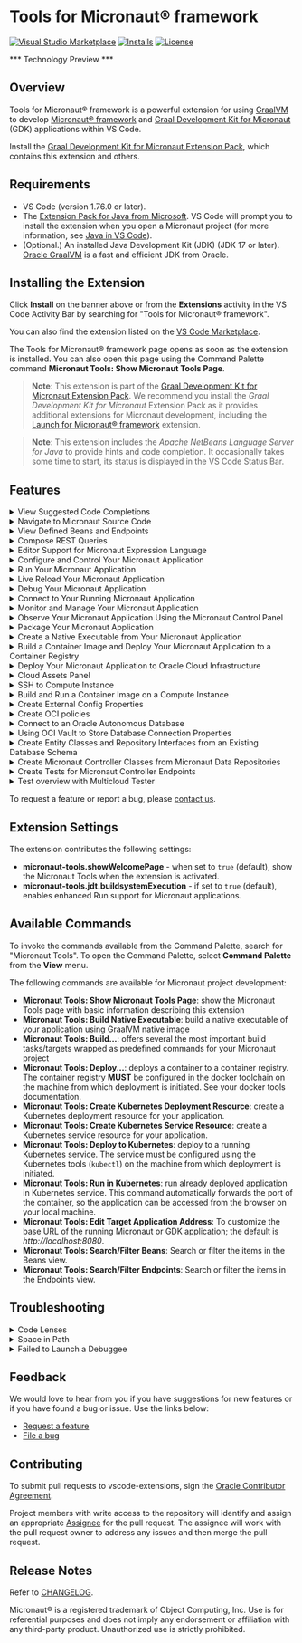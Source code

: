 # Tools for Micronaut&reg; framework
[![Visual Studio Marketplace](https://img.shields.io/visual-studio-marketplace/v/oracle-labs-graalvm.micronaut-tools?style=for-the-badge&label=VS%20Marketplace&logo=visual-studio-code)](https://marketplace.visualstudio.com/items?itemName=oracle-labs-graalvm.micronaut-tools)
[![Installs](https://img.shields.io/visual-studio-marketplace/i/oracle-labs-graalvm.micronaut-tools?style=for-the-badge)](https://marketplace.visualstudio.com/items?itemName=oracle-labs-graalvm.micronaut-tools)
[![License](https://img.shields.io/github/license/oracle/gdk-vscode-extensions?style=for-the-badge&logo=upl)](https://github.com/oracle/gdk-vscode-extensions/blob/main/LICENSE.txt)

*** Technology Preview ***

## Overview
Tools for Micronaut® framework is a powerful extension for using [GraalVM](https://www.oracle.com/java/graalvm/) to develop [Micronaut&reg; framework](https://micronaut.io/) and [Graal Development Kit for Micronaut](https://graal.cloud/gdk/) (GDK) applications within VS Code.

Install the [Graal Development Kit for Micronaut Extension Pack](https://marketplace.visualstudio.com/items?itemName=oracle-labs-graalvm.graal-cloud-native-pack), which contains this extension and others.

## Requirements
- VS Code (version 1.76.0 or later).
- The [Extension Pack for Java from Microsoft](https://marketplace.visualstudio.com/items?itemName=vscjava.vscode-java-pack).
VS Code will prompt you to install the extension when you open a Micronaut project (for more information, see [Java in VS Code](https://code.visualstudio.com/docs/languages/java)).
- (Optional.) An installed Java Development Kit (JDK) (JDK 17 or later).
[Oracle GraalVM](https://www.oracle.com/java/graalvm/) is a fast and efficient JDK from Oracle.

## Installing the Extension
Click **Install** on the banner above or from the **Extensions** activity in the VS Code Activity Bar by searching for "Tools for Micronaut® framework".

You can also find the extension listed on the [VS Code Marketplace](https://marketplace.visualstudio.com/items?itemName=oracle-labs-graalvm.micronaut).

The Tools for Micronaut® framework page opens as soon as the extension is installed.
You can also open this page using the Command Palette command **Micronaut Tools: Show Micronaut Tools Page**.

> **Note**: This extension is part of the [Graal Development Kit for Micronaut Extension Pack](https://marketplace.visualstudio.com/items?itemName=oracle-labs-graalvm.graal-cloud-native-pack). We recommend you install the _Graal Development Kit for Micronaut_ Extension Pack as it provides additional extensions for Micronaut development, including the [Launch for Micronaut&reg; framework](https://marketplace.visualstudio.com/items?itemName=oracle-labs-graalvm.micronaut) extension.

> **Note**: This extension includes the _Apache NetBeans Language Server for Java_ to provide hints and code completion. It occasionally takes some time to start, its status is displayed in the VS Code Status Bar. 

## Features

<details>
<summary>View Suggested Code Completions</summary>

The extension suggests code completions for your YAML configuration files.
(The available configuration properties and their values are collected by scanning your source code and the Micronaut libraries.)

The extension also provides code completion for your Java source code via the [Extension Pack for Java from Microsoft](https://marketplace.visualstudio.com/items?itemName=vscjava.vscode-java-pack).
This gives you all the IDE features that you would expect from [IntelliSense](https://code.visualstudio.com/docs/editor/intellisense), as well as automatically highlighting errors as you type.

</details>

<details>
<summary>Navigate to Micronaut Source Code</summary>

You can easily navigate to Micronaut-specific elements of your source code via the **Go to Symbol in Workspace** command.

Run the **Go to Symbol in Workspace** command using Ctrl+T (Cmd+T on macOS) and enter the prefix:
* `@/` to show all defined request mappings
* `@+` to show all defined beans

![Navigate Micronaut Source Code](images/micronaut-navigation.png)

</details>

<details>
<summary>View Defined Beans and Endpoints</summary>

You can display all beans and request mappings defined by a Micronaut or GDK application in the **BEANS** and **ENDPOINTS** views of the Micronaut Tools activity bar.

If Monitoring and Management capabilities are enabled when the extension launches an application (or connects to an existing application), beans and endpoints available in the application are indicated with a green icon. Disabled beans are indicated with an orange icon, and their tooltips provide additional information. See [Monitor and Manage Your Micronaut Application](#monitor-and-manage-micronaut-application) for details.

You can search/filter the items in these views using a dedicated action available in the view captions or using the find shortcut (Ctrl+F or Cmd+F on macOS).

Clicking a node in one of these views navigates to the corresponding source code, similar to the **Go to Symbol in Workspace** command. You can also use the dedicated context menu action **Go to Symbol** to open the source code for the bean or request mapping.

The request mapping nodes in the **ENDPOINTS** view also provide two additional actions:
* **Open in Browser** to open the GET endpoint in a web browser.
* **Compose REST Query** to insert the corresponding query into a dedicated text document. For details, see the section _Compose REST Queries_.

Similar actions are also available in the code editor as Code Lens actions.

If an endpoint require parameters, a dialog box is provided for you to enter parameter values before calling the endpoint.

![BEANS and ENDPOINTS views](images/beans_endpoints_view.png)

</details>

<details>
<summary>Compose REST Queries</summary>

To easily debug and test the REST API of your application, the **ENDPOINTS** view provides smooth integration with a third-party extension [REST Client](https://marketplace.visualstudio.com/items?itemName=humao.rest-client).

To compose a REST query, invoke the **Compose REST Query** action for an endpoint either from the **ENDPOINTS** view or by using the corresponding Code Lens action in the code editor. A dedicated text document is opened, and the corresponding query is inserted. For the POST and PUT queries, the necessary request body is pre-created in the code editor in a form of parameterized code snippet. Use the REST Client features to invoke and process the query.

![Compose REST Query](images/compose_rest_query.png)

> **Note**: If the REST Client extension is not installed when you invoke the **Compose REST Query** action, a notification is displayed offering to quickly install it.

</details>

<details>
<summary>Editor Support for Micronaut Expression Language</summary>

Since version 4.0, Micronaut Framework enables you to embed an evaluated expression in an annotation value using the `#{...​}` syntax. This is known as the [Micronaut Expression Language](https://docs.micronaut.io/latest/guide/#evaluatedExpressions).

The extension provides full editor support for the Micronaut Expression Language, including:
* Code completion (as shown below)
* Syntax highlighting
* Documentation hovers for Java elements and Micronaut configuration properties
* Code navigation to Java elements and Micronaut configuration properties

![Micronaut Expression Language Code Completion](images/micronaut-expression-language.png)

</details>

<details>
<summary>Configure and Control Your Micronaut Application</summary>

You can visually configure and control your Micronaut or GDK application using the **APPLICATIONS** view of the Micronaut Tools activity. The view displays all Micronaut and GDK applications in the current workspace:

![APPLICATIONS view](images/applications-view.png)

You can invoke the following actions and configure the following settings:

#### _Application_ Node (for example, "micronaut-petclinic")
Represents the logical application, and provides the following actions based on the state of your application:
* **Run Application Without Debugging**: to run your application with no debugging, see [Run Your Micronaut Application](#run-your-micronaut-application).
* **Run Application in Continuous Mode**: to run your application in continuous mode, see [Live Reload Your Application](#live-reload-your-application).
* **Start Debugging Application**: to run your application with debugging, see [Debug Your Micronaut Application](#debug-your-micronaut-application).
* **Connect to Externally Started Application**: to connect to a local or remote application that is already running, based on the `address:port` defined by the **Address** node, see [Connect to Your Running Micronaut Application](#connect-to-your-running-micronaut-application).
* **Stop Application**: to stop an application you launched.
* **Disconnect from Application**: to disconnect from an application to which you connected.
* **Open Application in Browser**: to open your application in a web browser using the `address:port` defined by the **Address** node.

#### _Subproject_ Node (GDK applications only)
Represents a subproject/module of a modular GDK application. All the settings you configure in this view are stored and used in context of this subproject. It provides the following action:
* **Change Subproject**: to switch the subproject context.

#### _Address_ Node
Defines the `address:port` to start a local application, or to connect to an application that is already running. It provides the following action:
* **Edit Application Address**: to customize the application address. To restore the default value (_http://localhost:8080_), enter an empty address.

#### _Environments_ Node
Defines the active Micronaut environment(s) for an application you launched, and provides shortcuts to the corresponding configuration files. The default `by project` value means the environments are defined by the project. A custom value forces the application to start with the defined active environments. It provides the following actions:
* **Edit Active Environments**: to define which environments will be active for the application you launch - enter an empty value to accept the default (`by project`).
* **Configure Environment Properties**: shortcuts to create new (or edit existing) configuration files for application environments.

> **Note**: For more information about Micronaut Environments, see [The Environment](https://docs.micronaut.io/latest/guide/#environments).

#### _Monitoring & Management_ Node
Enables you to configure the monitoring and management capabilities for an application you launched (for more information, see [Monitor and Manage Your Micronaut Application](#monitor-and-manage-your-micronaut-application)).
The default `by project` value means the monitoring and management capabilities are defined by the project. Change the value to `enabled` to add the required dependencies (if needed) to the project build file, and configure the required properties to enable the monitoring and management capabilities. It provides the following action:
* **Edit Monitoring & Management Availability**: to force the application to launch with the monitoring and management capabilities enabled (`enabled`). The default `by project` value means the monitoring and management capabilities will be available as configured by the project.

#### _Micronaut Control Panel_ Node
Enables you to configure the [Micronaut Control Panel](https://micronaut-projects.github.io/micronaut-control-panel/latest/guide/index.html) to view and manage the state of an application you launched (for more information, see [Observe Your Application using the Micronaut Control Panel](#observe-your-application-using-the-micronaut-control-panel)).
The default `by project` value means the Micronaut Control Panel will be available as defined by the project. Change the value to `enabled` to add the required dependencies (if needed) to the project build file, and configure the required properties to enable the Micronaut Control Panel. It provides the following actions:
* **Edit Micronaut Control Panel Availability**: to force the application to launch with the Micronaut Control Panel enabled (`enabled`). The default `by project` value means the Micronaut Control Panel will be available as configured by the project.
* **Open Micronaut Control Panel in Browser**: opens the Micronaut Control Panel in a web browser.

</details>

<details>
<summary>Run Your Micronaut Application</summary>

The easiest way to run your Micronaut application is to view the `Application` class in the editor and click **Run** above the `main()` method, as shown here.

![Run Micronaut Application](images/run_main_method.png)

> **Note**: If you have defined a database connection, see [Connect to an Oracle Autonomous Database](#connect-to-an-oracle-autonomous-database), then the database connection details will be provided to your running application through an argument file when running the application in this way.

Alternatively, use the **Run Application Without Debugging** action in the **APPLICATIONS** view of the Micronaut Tools activity, or invoke **Run Without Debugging** from the **Run** menu.

</details>

<details>
<summary>Live Reload Your Micronaut Application</summary>

Micronaut can automatically recompile and restart your application (or its parts) when it detects changes to your source code.
(This is called "Continuous Mode".)
To run your Micronaut application in this mode, view the `Application` class in the editor and click **Run with Micronaut Continuous Mode** above the `main()` method, as shown here.

![Run Micronaut Application in Continuous Mode](images/run-continuous.png)

Alternatively, use the **Run Application in Continuous Mode** action in the **APPLICATIONS** view of the Micronaut Tools activity.

Alternatively, select **Run and Debug** from the Activity Bar and click **Create a launch.json file**.
When prompted, select **Java** as the debugger.
A configuration labeled with "Continuous" will be created for your Micronaut application main class(es), similar to this example:
![Select Launch Configuration to Run Micronaut Application in Continuous Mode](images/run-continuous-config.png)

Select the newly added configuration in the **Run and Debug** view, then click **Run**.

</details>

<details>
<summary>Debug Your Micronaut Application</summary>

The easiest way to debug your Micronaut application is to view the `Application` class in the editor and click **Debug** above the `main()` method, as shown here.

![Debug Micronaut Application](images/debug_main_method.png)

Alternatively, use the **Start Debugging Application** action in the **APPLICATIONS** view of the Micronaut Tools activity, or invoke **Start Debugging** from the **Run** menu.

</details>

<details>
<summary>Connect to Your Running Micronaut Application</summary>

Use the **Connect to Externally Started Application** action in the **APPLICATIONS** view of the Micronaut Tools activity to observe an application. When you have connected to an application, you can:
* Monitor basic telemetry, such as CPU/memory usage
* Check active Micronaut environments
* Check available management endpoints
* Check the availability of the Micronaut Control Panel
* Check the availability and status of defined beans
* Check the availability of defined endpoints
* Change runtime configuration (such as logging levels and caches)
* Invoke management actions (such as **Refresh** and **Server Stop**)

The application must already be running on the `address:port` defined by the Address node. 
To stop observing the connected application, use the **Disconnect from Application** action.

Based on the monitoring and management capabilities or the Micronaut Control Panel availability in the connected application, various information and actions will be displayed in the Micronaut Tools activity views. See [Monitor and Manage Your Micronaut Application](#monitor-and-manage-your-micronaut-application) and [Observe Your Application using Micronaut Control Panel](#observe-your-application-using-the-micronaut-control-panel) for details.

</details>

<details>
<summary>Monitor and Manage Your Micronaut Application</summary>

The Micronaut Tools activity views can display data and invoke actions provided by the supported [Micronaut Management & Monitoring Endpoints](https://docs.micronaut.io/latest/guide/#management).

The application must be set up and configured to provide the endpoints. This can be configured either manually (the _Monitoring & Management_ node displays `by project`), or automatically by setting the _Monitoring & Management_ node to `enabled`. This will add the required dependencies for the supported features to the project build file, and configure the launched application properties to enable the features in runtime.

> **Note**: To fully disable all enabled monitoring & management capabilities for a project, the _Monitoring & Management_ node must be set to `by project`, and the added dependencies must be manually removed from the project build file.

Based on the monitoring and management capabilities available in the launched or connected application, these information and actions will be displayed in the Micronaut Tools activity views:

#### _APPLICATIONS_ view
* **Refresh Application State action**: to destroy all refreshable beans in the context. The beans are re-instantiated upon further requests. (Requires the [Refresh endpoint](https://docs.micronaut.io/latest/guide/#refreshEndpoint).)
* **Stop Server action**: to stop an application started externally (requires the [Server Stop endpoint](https://docs.micronaut.io/latest/guide/#stopEndpoint)).
* **List of active environments**: displayed for the _Environments_ node (requires the [Environment endpoint](https://docs.micronaut.io/latest/guide/#environmentEndpoint)).
* **Actual monitoring & management capabilities availability**: displayed for the _Monitoring & Management_ node, the tooltip displays all currently available endpoints.

#### _BEANS_ and _ENDPOINTS_ Views
The beans available in a running application are indicated with a green icon; disabled beans are indicated with an orange icon; their tooltips provide additional information from the underlying framework. (Requires the [Beans endpoint](https://docs.micronaut.io/latest/guide/#beansEndpoint).)

The endpoints available in the running application are indicated with a green icon. (Requires the [Routes endpoint](https://docs.micronaut.io/latest/guide/#routesEndpoint).)

#### _MONITORING & MANAGEMENT_ view
* **_Monitoring_ node**:
  - **Uptime, CPU, Heap, Non Heap**: requires the [Metrics endpoint](https://docs.micronaut.io/latest/guide/#metricsEndpoint) with basic [Micrometer core metrics](https://micronaut-projects.github.io/micronaut-micrometer/latest/guide/) configured.
  - **Disk**: requires the [Health endpoint](https://docs.micronaut.io/latest/guide/#healthEndpoint).
* **_Management_ node**:
  - **Loggers**: displays number of configured loggers, with details in a tooltip. Use the **Configure Loggers** action to re-configure existing loggers, or create a new logger in the running process. (Requires the [Loggers endpoint](https://docs.micronaut.io/latest/guide/#loggersEndpoint).)
  - **Caches**: displays number of available caches, with details in a tooltip. Use the **Invalidate Caches** action to invalidate selected caches in the running process. (Requires the [Caches endpoint](https://docs.micronaut.io/latest/guide/#cachesEndpoint).)

</details>

<details>
<summary>Observe Your Micronaut Application Using the Micronaut Control Panel</summary>

The **APPLICATIONS** view of the Micronaut Tools activity provides a link to the [Micronaut Control Panel](https://micronaut-projects.github.io/micronaut-control-panel/latest/guide/index.html) if your application is set up and configured to provide the Micronaut Control Panel module. 
You can configure your application either manually (the _Micronaut Control Panel_ node displays `by project`), or automatically by setting the _Micronaut Control Panel_ node to `enabled`. This will add the required dependencies to the project build file, and configure the launched application properties to enable the feature at run time.

> **Note**: To fully disable the Micronaut Control Panel for a project, set the _Micronaut Control Panel_ node to `by project`, and manually remove the added dependencies from the project build file.

If available, you can open the Micronaut Control Panel in a web browser using the **Open Micronaut Control Panel in Browser** action in the _Micronaut Control Panel_ node.

> **Note**: The Micronaut Control Panel was first introduced as an experimental feature of the Micronaut 4 framework, and may not work correctly with some other Micronaut features such as databases, caches, and so on. If your application fails to start, or works incorrectly after enabling the Micronaut Control Panel, you must manually disable the Micronaut Control Panel.

</details>

<details>
<summary>Package Your Micronaut Application</summary>

To package your application as a runnable JAR file, follow these steps:

1. Select **Command Palette** from the **View** menu.
Enter "Micronaut Tools" and invoke the **Micronaut Tools: Build...** command.

2. Select the **compile** build goal from a list of available goals.

    ![Micronaut Build Commands](images/micronaut-build-commands.png)

3. When the compilation is complete, invoke the **Micronaut Tools: Build...** command again.
This time, select the **package** goal, which will package your application into a JAR file.

</details>

<details>
<summary>Create a Native Executable from Your Micronaut Application</summary>

If you have installed Oracle GraalVM, you can use GraalVM Native Image to create a native executable from your application.
GraalVM Native Image creates an executable file with all the application classes, dependent library classes, dependent JDK classes, and a snapshot of the application heap. 
The benefits include a dramatic reduction in startup time and lower overall memory consumption.

> **Note**: The time to build an executable depends on application size and complexity.

To create a native executable, follow these steps:

1. Select **Command Palette** from the **View** menu.
Enter "Micronaut Tools" and invoke the **Micronaut Tools: Build...** command.

2. Select the **compile** build goal from a list of available goals.

    ![Micronaut Build Commands](images/micronaut-build-commands.png)

3. When the compilation is complete, invoke the **Micronaut Tools: Build...** command again.
This time, select the **nativeImage** goal, which creates a native executable from your application.

    * If your application is built with Maven, the goal runs the command `mvnw package -Dpackaging=native-image`.
    The resulting native executable will be in the _target/native-image/_ directory.

    * If your application is built with Gradle, the goal runs the command `gradlew nativeCompile`.
    The resulting native executable will be in the _build/native/nativeCompile/_ directory.

To run your Micronaut application as a native executable, open a terminal by selecting **New Terminal** from the **Terminal** menu, then run the following command: 

* If you used Maven: `./target/<executable-name>`
* If you used Gradle: `./build/native/nativeCompile/<executable-name>`

For more information, see the [Micronaut documentation](https://guides.micronaut.io/latest/micronaut-creating-first-graal-app.html).

> **Note**: If you are using VS Code on the Windows platform, invoke the **Micronaut Tools: Build Native Image** command from the Command Palette. 

</details>

<details>
<summary>Build a Container Image and Deploy Your Micronaut Application to a Container Registry</summary>

You can build a container image of your Micronaut application, or create a container image of an executable created by GraalVM Native Image.
You can then deploy the container image.

To build and deploy a container image of your application, follow these steps:

1. Select **Command Palette** from the **View** menu.
Enter "Micronaut Tools" and invoke the **Micronaut Tools: Deploy...** command.

2. Select select one of the goals from the list:
    - To deploy a containerized Micronaut application, select the **dockerPush** goal.
    - To deploy a containerized native executable, select the **dockerPushNative** goal.

To configure your application's container registry, see the documentation for [Micronaut Maven Plugin](https://micronaut-projects.github.io/micronaut-maven-plugin/latest/)/[Micronaut Gradle Plugin](https://micronaut-projects.github.io/micronaut-gradle-plugin/latest/). 

</details>

<details>
<summary>Deploy Your Micronaut Application to Oracle Cloud Infrastructure</summary>

**Prerequisites:**
* An Oracle Cloud Infrastructure (OCI) account.
* The [OCI DevOps Tools extension](https://marketplace.visualstudio.com/items?itemName=oracle-labs-graalvm.oci-devops) (part of the [Graal Development Kit for Micronaut Extension Pack](https://marketplace.visualstudio.com/items?itemName=oracle-labs-graalvm.graal-cloud-native-pack)).

The OCI DevOps Tools extension provisions build and deployment pipelines for:
* An OCI native executable container: a containerized native executable
* An OCI Java container: a containerized Micronaut application

It can also provision a cluster to run your container on Oracle's [Container Engine for Kubernetes](https://docs.oracle.com/iaas/Content/ContEng/Concepts/contengoverview.htm).
For more information about using the OCI DevOps Tools Extension, see [Using the Graal Development Kit and OCI DevOps Tools Extensions in VS Code](https://www.graal.cloud/gdk/vscode-tools/using-gdk-vscode-tools/).

</details>

<details>
<summary>Cloud Assets Panel</summary>

**Prerequisites:**
* An Oracle Cloud Infrastructure (OCI) account.

Cloud Assets panel shows the Micronaut OCI Properties to be set. These are read from project artefacts provided in the project _pom.xml_ or _build.gradle_ configuration files. When the OCI configuration file _.oci/config_ is present, it enables you to set various OCI assets (resources) needed for the project runtime.

![Cloud Assets Panel](images/cloud_assets_panel.png)

Different actions are available, depending on the OCI assets (resources) that are selected.

</details>

<details>
<summary>SSH to Compute Instance</summary>

**Prerequisites:**
* An Oracle Cloud Infrastructure (OCI) account
* An SSH key pair
* A Compute Instance in OCI

To establish an SSH connection to your Compute Instance:

1. Expand the **ORACLE CLOUD ASSETS** view in the Explorer panel and click **Select Compute Instance**.
2. Choose a compartment in which your Compute Instance was created.
3. Select your Compute Instance.
4. Hover over the previously added Compute Instance in the **ORACLE CLOUD ASSETS** view and click the left most, "terminal", icon.
5. A terminal window opens, as well as a guide on how to set up the SSH keys.

![SSH to Compute Instance](images/ssh_to_compute_instance.png)

</details>

<details>
<summary>Build and Run a Container Image on a Compute Instance</summary>

**Prerequisites:**
* An Oracle Cloud Infrastructure (OCI) account
* An SSH key pair
* A Compute Instance in OCI
* Docker installed on the Compute Instance

To build and run a container image on a Compute Instance:

1. Expand the **ORACLE CLOUD ASSETS** view in the Explorer panel and click **Select Container Repository**.
2. Choose a compartment in which the Container Repository was created.
3. Select your Container Repository.
4. Hover over the previously added Container Repository and click the left most icon.
5. Enter the image tag name and click **Enter**.
6. After the image is successfully pushed to the Container Repository, it will appear as a child item under the Container Repository.
7. Hover over the container image again, and click the right most "play" icon to run the image on a Compute Instance.
8. A terminal window opens, as well as a guide.
  ![Build and Run Container Image](images/build_and_run_container_image.gif)

</details>

<details>
<summary>Create External Config Properties</summary>

**Prerequisites:**
* An Oracle Cloud Infrastructure (OCI) account

To generate application properties needed to configure the selected OCI Assets (resources), do the following:

1. Click on the left most icon of the **ORACLE CLOUD ASSETS** view in the Explorer panel or run the **Create External Config Properties** command:

    ![Create External Config](images/create_external_config.png)

2. Select a configuration target. 
  * If the **Open a preview of the config in the editor** option is selected, it will open a new window with generated properties where it can be copied from.
  * If the **Upload the config to a ConfigMap artifact in an OCI DevOps Project** option is selected, it requires to select a compartment and then a DevOps project in which it will update the ConfigMap artifact.

    ![Create External Config Choose Target](images/create_external_config_choose_target.png)

</details>

<details>
<summary>Create OCI policies</summary>

**Prerequisites:**
* An Oracle Cloud Infrastructure (OCI) account

To generate the [OCI policies](https://docs.oracle.com/en-us/iaas/Content/Identity/Concepts/policies.htm) required for the application to access OCI Assets (resources):

1. Click on the "key" icon of the **ORACLE CLOUD ASSETS** view in the Explorer panel or run the **Create OCI Policies** command.

    ![Create OCI Policies](images/create_oci_policies.png)

2. A new window appears with a policy file. Copy the contents of the file and follow the [instructions on how to create a policy](https://docs.oracle.com/en-us/iaas/Content/Identity/policymgmt/managingpolicies_topic-To_create_a_policy.htm).

</details>

<details>
<summary>Connect to an Oracle Autonomous Database</summary>

By connecting to an Oracle Autonomous Database in VS Code, you can browse the schemas of any existing databases you may have and then quickly create a REST API that exposes them.

**Prerequisites:**
* An Oracle Cloud Infrastructure (OCI) account.

To connect to an Oracle Autonomous Database:

1. Expand the **DATABASES** view in the Explorer panel and click **Add Oracle Autonomous DB**.
If the view contains existing databases, skip to step **6**.
2. Select the compartment containing your database from the list of compartments.
3. From the list of databases, select your database.
4. Enter the username for the database.
5. Enter the password for the database.
The database will be added to the **DATABASES** view in the Explorer panel.
6. Select the database in the view, then right-click. 
Select **Connect to Database** from the menu.

To change the properties of a database connection, select the database in the **DATABASES** view, right-click and then select **Properties** from the menu.
> **Note**: Disconnect from the database before attempting to change its properties. You cannot change the properties of a _connected_ database. 

To select a database as the _Default Connection_, select the database in the **DATABASES** view, right-click and then select **Set as Default Connection** from the menu.

> **Note**: The database password is stored using an OS-specific secure storage mechanism. This will be one of the following: macOS keychain; KDE Wallet; GNOME/Keyring; Windows Data Protection API;

When running or debugging a Micronaut application from within the editor, a temporary argument file is created that contains any properties required by the application. This may include the database username and password. The contents of this file are provided to the application when it is started. This temporary file is readable only by the user running VSCode and is deleted as soon as the run/debug session finishes.

</details>

<details>
<summary>Using OCI Vault to Store Database Connection Properties</summary>

The Micronaut Tools VS Code extension can store an application's database configuration using [OCI Vault](https://docs.oracle.com/iaas/Content/KeyManagement/Concepts/keyoverview.htm_). Vault is a service within OCI for securely managing secrets.

To make use of this feature, first create an [OCI Vault](https://docs.oracle.com/iaas/Content/KeyManagement/Tasks/managingvaults_topic-To_create_a_new_vault.htm) and [Master Encryption Key](https://docs.oracle.com/iaas/Content/KeyManagement/Tasks/managingkeys_topic-To_create_a_new_key.htm) using the Oracle Cloud Console. Please consult the OCI documentation, previously linked, on how to do this.

>If your project uses the [OCI DevOps service](https://www.oracle.com/devops/devops-service/), then make sure the [OKE Deployments Pipelines are created](https://graal.cloud/gdk/vscode-tools/oci-devops-tools/#build-and-deploy-project-artifacts) before you proceed.

To store your application database connection details using OCI Vault and for these to be made available to your application when you deploy to OKE using the OCI DevOps service, you must:

1. Connect to an Oracle Autonomous Database as described above in the *Connect to an Oracle Autonomous Database* section.
2. Ensure your Micronaut project configuration file contains the _micronaut-oraclecloud-vault_ dependency.
   * _pom.xml_
   ```
    <dependency>
     <groupId>io.micronaut.oraclecloud</groupId>
     <artifactId>micronaut-oraclecloud-vault</artifactId>
    </dependency>
    ```
   * _build.gradle_
   ```
     implementation("io.micronaut.oraclecloud:micronaut-oraclecloud-vault")
   ```
3. Right-click the database name in the Databases panel and choose **Add to OCI Vault**

   ![Add to OCI Vault](images/add_to_oci_vault.png)

4. From the list of compartments, select one with an existing vault. (If there is more than one vault, select the one to store your database properties.)
5. From the list of keys, select the key to encrypt your database properties. If there is only one key, this step is skipped and the default encryption key is used.
6. Provide a custom **Datasource Name**.
7. Click **Enter**. The database properties are stored in your vault. A notification is shown at the bottom of the VS Code window.
8. If the project is stored in OCI DevOps, then running the deployment pipelines from within the OCI DevOps panel will use the Database properties stored in the vault from the previous steps.

> **Note**: If OKE Deployment Pipelines are modified as described above, the OKE [ConfigMap](https://kubernetes.io/docs/concepts/configuration/configmap/) named _\<project\_name\>\_oke\_configmap_ is used. The deployment then uses the database properties stored in your OCI Vault to run a Micronaut application in OKE securely and seamlessly. Learn more about this in the [OCI DevOps Tools](https://marketplace.visualstudio.com/items?itemName=oracle-labs-graalvm.oci-devops) extension documentation.

</details>

<details>
<summary>Create Entity Classes and Repository Interfaces from an Existing Database Schema</summary>

After you have created a connection to an Oracle Autonomous Database, you can quickly create [Micronaut Data](https://micronaut-projects.github.io/micronaut-data/latest/guide/) entity classes for the tables within the database.

**Prerequisites:**
* You have created a connection to a database with an existing schema. 
(See above.)
* You have selected the database as the _Default Connection_.
(See above.)

To create Micronaut Data entity classes:
1. Create a new Micronaut project in VS Code (or open an existing one).
2. Create a new Java package in your project, for example, `com.example.micronaut.entities`.
3. Right-click the package name and select **New From Template...** from the menu.
4. When prompted, select **Micronaut**, then **Micronaut Data Entity Classes from Database**.
5. From the list of tables, select the tables for which you want to create corresponding entities. 
6. Click **Enter**.

![Create Micronaut Data Entity Classes](./images/create-entities.gif)

In a similar way, we can also create Micronaut Data repository interfaces - note this requires that you have already created entity classes (see above):
1. Create a new Micronaut project in VS Code (or open an existing one).
2. Create a new Java package in your project, for example, `com.example.micronaut.repositories`.
3. Right-click the package name and select **New From Template...** from the menu.
4. When prompted, select **Micronaut**, then **Micronaut Data Repository Interfaces from Entity**.
5. Choose if **Repository Interfaces** should be based on **CRUD** or **Pageable**. The default is **CRUD**.
6. From the list of entities, select the entities for which you want to create corresponding repository interfaces.
7. Click **Enter**.

![Create Micronaut Data Repository Classes](./images/create-repositories.gif)

</details>

<details>
<summary>Create Micronaut Controller Classes from Micronaut Data Repositories</summary>

By creating Controllers that expose your Micronaut Data repository interfaces, you can quickly turn them into a REST API. Create your Micronaut Data entity and repository interfaces first and then:

1. Right-click the package name and select **New From Template...** from the menu.
2. When prompted, select **Micronaut**, then **Micronaut Controller Classes (from Data Repositories)**.
3. From the list of repositories, select one or more items. You can select all, a selection of them.
4. Click **Enter**

A controller that has access to the data repository is generated for each of the Micronaut Data repository interfaces that you selected in the wizard. By default, it contains a REST endpoint to access the repository's `findAll()` method in its `list()` method. 

Other REST Endpoints accessing a repository can be added to the controller. It is possible to add various _get_, _save_, _update_, and _delete_ endpoint methods delegating to methods available in the corresponding repository. This can be done either through **code completion** (select the desired method from the list) or directly from the editor:  **Source Action... | Generate Data Endpoint...**.

Currently, variants of the `get()`, `save()`, `update()`, and `delete()` methods are provided. 

![Create Micronaut Controller Classes](./images/create-controllers.gif)

</details>

<details>
<summary>Create Tests for Micronaut Controller Endpoints</summary>

To generate a test class with a test method for every endpoint method of a controller class, invoke **Source Action... | Generate Micronaut Endpoint Tests...** inside of the controller class opened in the editor.

![Create Tests for Micronaut Controller Endpoints](./images/controller-source-actions.png)

</details>

<details>
<summary>Test overview with Multicloud Tester</summary>

**Prerequisites:**
* Opened GDK project

Test Matrix allows table view for the project tests. It's designed to work with multicloud [GDK](https://graal.cloud/gdk/) projects.

Each column represents different cloud/module and each row represents different Test Suite or Test Method.
When [GDK](https://graal.cloud/gdk/) project is detected, the Test Matrix panel automatically appears in the bottom panel area, alongside the Debug Console and Terminal.

A new default test-running profile is registered. This profile enables running tests in **parallel**, for each [GDK](https://graal.cloud/gdk/) project module. This significantly speeds up test execution.

![Running Tests in Parallel](./images/run_tests_parallel.gif)

Test Matrix provides couple of actions:
* Opening test case by clicking on Test Matrix cell

  ![Test Matrix Cell Click](./images/test_case_click.gif)
* Shorcut for running tests in parallel

  ![Running Tests in Parallel Shortcut](./images/run_tests_parallel_shortcut.png)
* Shorcut for clearing test results from Test Matrix

  ![Clear test results](./images/clear_all_results.png)

</details>

To request a feature or report a bug, please [contact us](#feedback).

## Extension Settings

The extension contributes the following settings:

* __micronaut-tools.showWelcomePage__ - when set to `true` (default), show the Micronaut Tools when the extension is activated.
* __micronaut-tools.jdt.buildsystemExecution__ - if set to `true` (default), enables enhanced Run support for Micronaut applications.

## Available Commands

To invoke the commands available from the Command Palette, search for "Micronaut Tools".
To open the Command Palette, select **Command Palette** from the **View** menu.

The following commands are available for Micronaut project development:

* **Micronaut Tools: Show Micronaut Tools Page**: show the Micronaut Tools page with basic information describing this extension
* **Micronaut Tools: Build Native Executable**: build a native executable of your application using GraalVM native image
* **Micronaut Tools: Build...**: offers several the most important build tasks/targets wrapped as predefined commands for your Micronaut project
* **Micronaut Tools: Deploy...**: deploys a container to a container registry.
The container registry **MUST** be configured in the docker toolchain on the machine from which deployment is initiated.
See your docker tools documentation.
* **Micronaut Tools: Create Kubernetes Deployment Resource**: create a Kubernetes deployment resource for your application.
* **Micronaut Tools: Create Kubernetes Service Resource**: create a Kubernetes service resource for your application.
* **Micronaut Tools: Deploy to Kubernetes**: deploy to a running Kubernetes service. The service must be configured using the Kubernetes tools (`kubectl`) on the machine from which deployment is initiated.
* **Micronaut Tools: Run in Kubernetes**:  run already deployed application in Kubernetes service. This command automatically forwards the port of the container, so the application can be accessed from the browser on your local machine.
* **Micronaut Tools: Edit Target Application Address**: To customize the base URL of the running Micronaut or GDK application; the default is _http://localhost:8080_.
* **Micronaut Tools: Search/Filter Beans**: Search or filter the items in the Beans view.
* **Micronaut Tools: Search/Filter Endpoints**:  Search or filter the items in the Endpoints view.

## Troubleshooting

<details>
<summary>Code Lenses</summary>

This extension modifies the **Java** environment so that the application is launched using the build system (Gradle, Maven). Not all environment customizations are supported and for some projects this functionality may need to be turned off.

To enable or disable the enhanced Run feature, navigate to `File - Preferences - Settings`, locate `Micronaut Tools` extension section and turn on/off the `Use build system to run or debug applications`. The relevant setting (in JSON format) is `micronaut-tools.buildsystemExecution`

In some configurations the Enhanced Run feature code lenses, `Run | Debug | Run with Micronaut Continuous Mode`, are not displayed for **Gradle** projects when **Gradle for Java extension** is enabled. 
To resolve this, disable Gradle for Java extension, reload VS Code, and then enable Gradle for Java again.

</details>

<details>
<summary>Space in Path</summary>

The Apache NetBeans Language Server for Java fails on Linux and macOS if the path of VSCode extensions directory contains a space, for example _/User/great code/.vscode/extensions_. (The extensions directory contains all VSCode extensions are installed.) The default path is:

* Windows _%USERPROFILE%\.vscode\extensions_
* macOS _~/.vscode/extensions_
* Linux _~/.vscode/extensions_

Change the path by removing any spaces:
* Permanently, by setting the environment variable `VSCODE_EXTENSIONS` in the appropriate profile file (for example, _.bash_profile_); or
* Temporarily by launching VSCode from the command line with the option `--extensions-dir`, for example `$ code --extensions-dir "/User/code_user/extensions_dir"`.
* It cannot be changed in VSCode Settings.

</details>

<details>
<summary>Failed to Launch a Debuggee</summary>

When running a Micronaut or GDK application in debug mode, you might sometimes experience this error in VS code:

![Debugee Timeout](./images/debugee_timeout.png)

This is caused by a long project build and run time which exceeds a default timeout in VS Code (20 seconds) for which VS Code waits for a debuggee process to connect to a debugger.
It can also be caused by Test Resources enabled in a Micronaut or GDK application project which sometimes start longer. The workaround is to disable those.
In a Maven project:
  * Open _pom.xml_ being executed
  * Change this property to `false`: 
     ```<micronaut.test.resources.enabled>false</micronaut.test.resources.enabled>```

In a Gradle project:
  * Open _build.gradle_ being executed
  * Add the following code into the ```micronaut {``` section:
  ```
  testResources {
        enabled.set(false)
    }
  ```
  Rerun the project using Debug on the CodeLens of the application `main()` method or Debug from the Micronaut panel.

</details>

## Feedback

We would love to hear from you if you have suggestions for new features or if you have found a bug or issue. Use the links below:

* [Request a feature](https://github.com/oracle/gdk-vscode-extensions/issues/new?labels=enhancement)
* [File a bug](https://github.com/oracle/gdk-vscode-extensions/issues/new?labels=bug)

## Contributing

To submit pull requests to vscode-extensions, sign the [Oracle Contributor Agreement](http://www.oracle.com/technetwork/community/oca-486395.html).

Project members with write access to the repository will identify and assign an appropriate [Assignee](https://help.github.com/articles/assigning-issues-and-pull-requests-to-other-github-users/) for the pull request.
The assignee will work with the pull request owner to address any issues and then merge the pull request.

## Release Notes

Refer to [CHANGELOG](CHANGELOG.md).

Micronaut® is a registered trademark of Object Computing, Inc. Use is for referential purposes and does not imply any endorsement or affiliation with any third-party product. Unauthorized use is strictly prohibited.